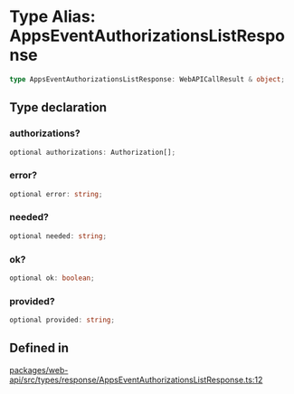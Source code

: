 # Type Alias: AppsEventAuthorizationsListResponse

```ts
type AppsEventAuthorizationsListResponse: WebAPICallResult & object;
```

## Type declaration

### authorizations?

```ts
optional authorizations: Authorization[];
```

### error?

```ts
optional error: string;
```

### needed?

```ts
optional needed: string;
```

### ok?

```ts
optional ok: boolean;
```

### provided?

```ts
optional provided: string;
```

## Defined in

[packages/web-api/src/types/response/AppsEventAuthorizationsListResponse.ts:12](https://github.com/slackapi/node-slack-sdk/blob/7b348598b763c2b7545d1042b5f0429775cfa62c/packages/web-api/src/types/response/AppsEventAuthorizationsListResponse.ts#L12)
